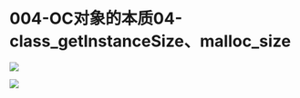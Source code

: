 # 004-OC对象的本质04-class_getInstanceSize、malloc_size

![](http://oriq21dog.bkt.clouddn.com/20180825185717.png)

![](http://oriq21dog.bkt.clouddn.com/20180825185944.png)

